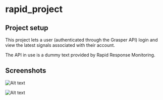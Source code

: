 # rapid_project

## Project setup

This project lets a user (authenticated through the Grasper API) login and view the latest signals associated with their account.

The API in use is a dummy text provided by Rapid Response Monitoring.

## Screenshots

![Alt text](/rapid_project/assets/loginSC.png?raw=true "LogIn Page")

![Alt text](/rapid_project/assets/signalsSC.png?raw=true "Signal Page")
